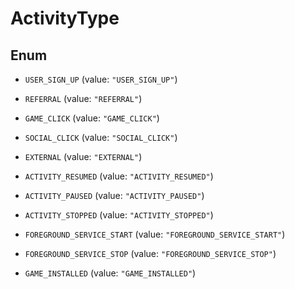 

# ActivityType

## Enum


* `USER_SIGN_UP` (value: `"USER_SIGN_UP"`)

* `REFERRAL` (value: `"REFERRAL"`)

* `GAME_CLICK` (value: `"GAME_CLICK"`)

* `SOCIAL_CLICK` (value: `"SOCIAL_CLICK"`)

* `EXTERNAL` (value: `"EXTERNAL"`)

* `ACTIVITY_RESUMED` (value: `"ACTIVITY_RESUMED"`)

* `ACTIVITY_PAUSED` (value: `"ACTIVITY_PAUSED"`)

* `ACTIVITY_STOPPED` (value: `"ACTIVITY_STOPPED"`)

* `FOREGROUND_SERVICE_START` (value: `"FOREGROUND_SERVICE_START"`)

* `FOREGROUND_SERVICE_STOP` (value: `"FOREGROUND_SERVICE_STOP"`)

* `GAME_INSTALLED` (value: `"GAME_INSTALLED"`)



